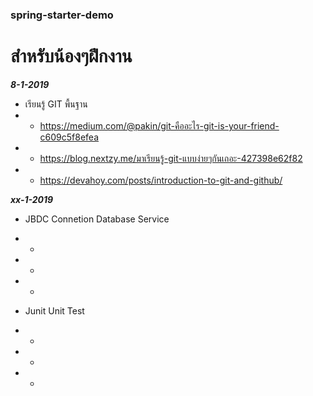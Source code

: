 ### spring-starter-demo
# สำหรับน้องๆฝึกงาน

_**8-1-2019**_

* เรียนรู้ GIT พื้นฐาน
* * https://medium.com/@pakin/git-คืออะไร-git-is-your-friend-c609c5f8efea
* * https://blog.nextzy.me/มาเรียนรู้-git-แบบง่ายๆกันเถอะ-427398e62f82
* * https://devahoy.com/posts/introduction-to-git-and-github/

_**xx-1-2019**_

* JBDC Connetion Database Service
* * 
* * 
* * 


* Junit Unit Test
* * 
* * 
* * 

 
 
